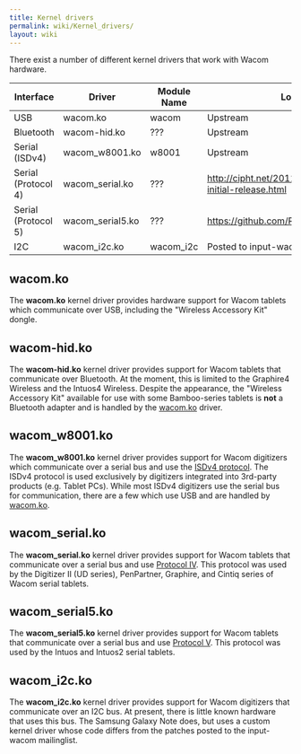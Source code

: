 ```yaml
---
title: Kernel drivers
permalink: wiki/Kernel_drivers/
layout: wiki
---
```


There exist a number of different kernel drivers that work with Wacom
hardware.

| Interface           | Driver            | Module Name | Location                                                        |
|---------------------|-------------------|-------------|-----------------------------------------------------------------|
| USB                 | wacom.ko          | wacom       | Upstream                                                        |
| Bluetooth           | wacom-hid.ko      | ???         | Upstream                                                        |
| Serial (ISDv4)      | wacom\_w8001.ko   | w8001       | Upstream                                                        |
| Serial (Protocol 4) | wacom\_serial.ko  | ???         | <http://cipht.net/2011/07/02/wacom_serial-initial-release.html> |
| Serial (Protocol 5) | wacom\_serial5.ko | ???         | <https://github.com/RoaldFre/wacom_serial5>                     |
| I2C                 | wacom\_i2c.ko     | wacom\_i2c  | Posted to input-wacom mailinglist                               |

wacom.ko
--------

The **wacom.ko** kernel driver provides hardware support for Wacom
tablets which communicate over USB, including the "Wireless Accessory
Kit" dongle.

wacom-hid.ko
------------

The **wacom-hid.ko** kernel driver provides support for Wacom tablets
that communicate over Bluetooth. At the moment, this is limited to the
Graphire4 Wireless and the Intuos4 Wireless. Despite the appearance, the
"Wireless Accessory Kit" available for use with some Bamboo-series
tablets is **not** a Bluetooth adapter and is handled by the
[wacom.ko](#wacom.ko "wikilink") driver.

wacom\_w8001.ko
---------------

The **wacom\_w8001.ko** kernel driver provides support for Wacom
digitizers which communicate over a serial bus and use the [ISDv4
protocol](/wiki/ISDV4_Protocol "wikilink"). The ISDv4 protocol is used
exclusively by digitizers integrated into 3rd-party products (e.g.
Tablet PCs). While most ISDv4 digitizers use the serial bus for
communication, there are a few which use USB and are handled by
[wacom.ko](#wacom.ko "wikilink").

wacom\_serial.ko
----------------

The **wacom\_serial.ko** kernel driver provides support for Wacom
tablets that communicate over a serial bus and use [Protocol
IV](/wiki/Serial_Protocol_IV "wikilink"). This protocol was used by the
Digitizer II (UD series), PenPartner, Graphire, and Cintiq series of
Wacom serial tablets.

wacom\_serial5.ko
-----------------

The **wacom\_serial5.ko** kernel driver provides support for Wacom
tablets that communicate over a serial bus and use [Protocol
V](/wiki/Serial_Protocol_V "wikilink"). This protocol was used by the Intuos
and Intuos2 serial tablets.

wacom\_i2c.ko
-------------

The **wacom\_i2c.ko** kernel driver provides support for Wacom
digitizers that communicate over an I2C bus. At present, there is little
known hardware that uses this bus. The Samsung Galaxy Note does, but
uses a custom kernel driver whose code differs from the patches posted
to the input-wacom mailinglist.
